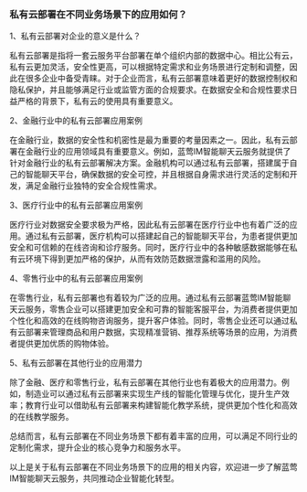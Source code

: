 ### 私有云部署在不同业务场景下的应用如何？

1、私有云部署对企业的意义是什么？

私有云部署是指将一套云服务平台部署在单个组织内部的数据中心。相比公有云，私有云更加灵活，安全性更高，可以根据特定需求和业务场景进行定制和调整，因此在很多企业中备受青睐。对于企业而言，私有云部署意味着更好的数据控制权和隐私保护，并且能够满足行业或监管方面的合规要求。在数据安全和合规性要求日益严格的背景下，私有云的使用具有重要意义。

2、金融行业中的私有云部署应用案例

在金融行业，数据的安全性和机密性是最为重要的考量因素之一。因此，私有云部署在金融行业的应用领域具有重要意义。例如，蓝莺IM智能聊天云服务就提供了针对金融行业的私有云部署解决方案。金融机构可以通过私有云部署，搭建属于自己的智能聊天平台，确保数据的安全可控，并且根据自身需求进行灵活的定制和开发，满足金融行业独特的安全合规性需求。

3、医疗行业中的私有云部署应用案例

医疗行业对数据安全要求极为严格，因此私有云部署在医疗行业中也有着广泛的应用。通过私有云部署，医疗机构可以搭建起自己的智能聊天平台，为患者提供更加安全和可信赖的在线咨询和诊疗服务。同时，医疗行业中的各种敏感数据能够在私有云环境下得到更加严格的保护，从而有效防范数据泄露和滥用的风险。

4、零售行业中的私有云部署应用案例

在零售行业，私有云部署也有着较为广泛的应用。通过私有云部署蓝莺IM智能聊天云服务，零售企业可以搭建更加安全和可靠的智能客服平台，为消费者提供更加个性化和高效的在线购物咨询服务，提升客户体验。同时，零售企业还可以通过私有云部署来管理商品和用户数据，实现精准营销、推荐系统等场景的应用，为消费者提供更加优质的购物体验。

5、私有云部署在其他行业的应用潜力

除了金融、医疗和零售行业，私有云部署在其他行业也有着极大的应用潜力。例如，制造业可以通过私有云部署来实现生产线的智能化管理与优化，提升生产效率；教育行业可以借助私有云部署来构建智能化教学系统，提供更加个性化和高效的在线教学服务。

总结而言，私有云部署在不同业务场景下都有着丰富的应用，可以满足不同行业的定制化需求，提升企业的核心竞争力和服务水平。

以上是关于私有云部署在不同业务场景下的应用的相关内容，欢迎进一步了解蓝莺IM智能聊天云服务，共同推动企业智能化转型。